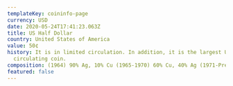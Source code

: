 ```yaml
---
templateKey: coininfo-page
currency: USD
date: 2020-05-24T17:41:23.063Z
title: US Half Dollar
country: United States of America
value: 50¢
history: It is in limited circulation. In addition, it is the largest US
  circulating coin.
composition: (1964) 90% Ag, 10% Cu (1965-1970) 60% Cu, 40% Ag (1971-Present) 91.67% Cu, 8.33% Ni
featured: false
---
```

